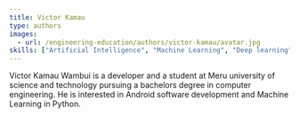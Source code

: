 ```yaml
---
title: Victor Kamau 
type: authors
images:
  - url: /engineering-education/authors/victor-kamau/avatar.jpg 
skills: ["Artificial Intelligence", "Machine Learning", "Deep learning", "Android", "UI/UX Design", "Python"]
---
```

Victor Kamau Wambui is a developer and a student at Meru university of science and technology pursuing a bachelors degree in computer engineering. He is interested in Android software development and Machine Learning in Python.
